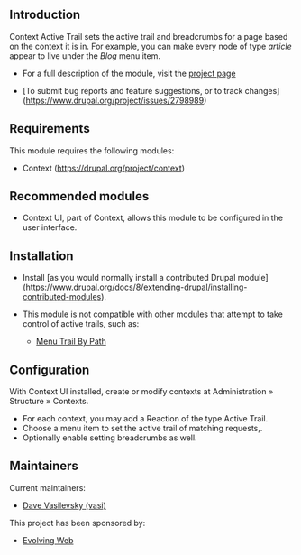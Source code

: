 Introduction
------------

Context Active Trail sets the active trail and breadcrumbs for a page based on
the context it is in. For example, you can make every node of type _article_
appear to live under the _Blog_ menu item.

* For a full description of the module, visit the
  [project page](https://www.drupal.org/sandbox/evolvingweb-vasi/2798989)

* [To submit bug reports and feature suggestions, or to track changes]
  (https://www.drupal.org/project/issues/2798989)


Requirements
------------

This module requires the following modules:

 * Context (https://drupal.org/project/context)


Recommended modules
-------------------

 * Context UI, part of Context, allows this module to be configured in the
   user interface.


Installation
------------

 * Install [as you would normally install a contributed Drupal module]
   (https://www.drupal.org/docs/8/extending-drupal/installing-contributed-modules).

 * This module is not compatible with other modules that attempt to take
   control of active trails, such as:

    * [Menu Trail By Path](https://www.drupal.org/project/menu_trail_by_path)


Configuration
-------------

With Context UI installed, create or modify contexts at
Administration » Structure » Contexts.

* For each context, you may add a Reaction of the type Active Trail.
* Choose a menu item to set the active trail of matching requests,.
* Optionally enable setting breadcrumbs as well.


Maintainers
-----------

Current maintainers:

 * [Dave Vasilevsky (vasi)](https://www.drupal.org/user/390545)

This project has been sponsored by:

 * [Evolving Web](https://evolvingweb.ca)
